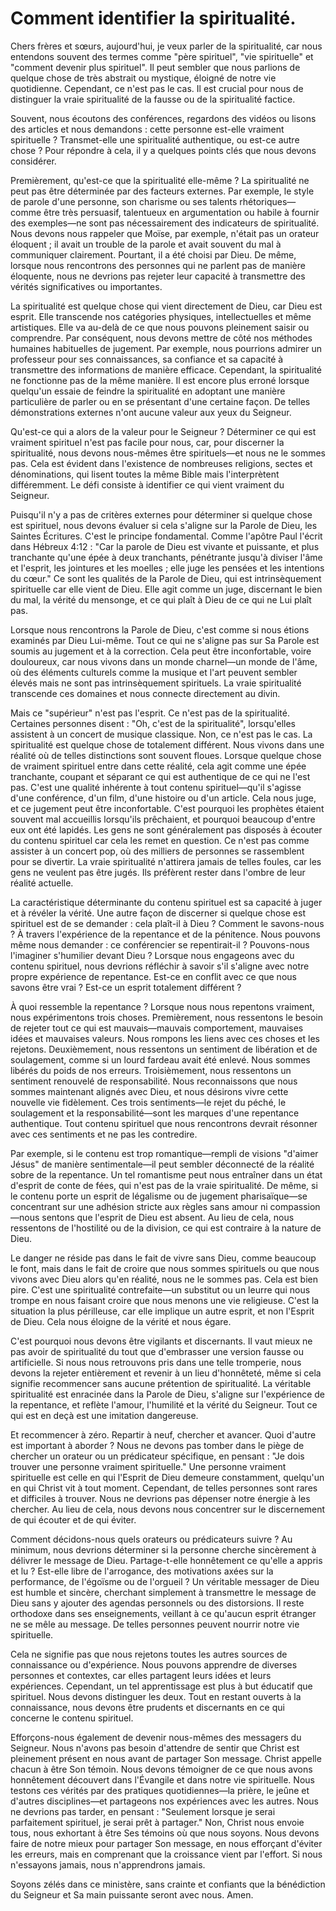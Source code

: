 # Comment identifier la spiritualité.  

Chers frères et sœurs, aujourd'hui, je veux parler de la spiritualité, car nous entendons souvent des termes comme "père spirituel", "vie spirituelle" et "comment devenir plus spirituel". Il peut sembler que nous parlions de quelque chose de très abstrait ou mystique, éloigné de notre vie quotidienne. Cependant, ce n'est pas le cas. Il est crucial pour nous de distinguer la vraie spiritualité de la fausse ou de la spiritualité factice.

Souvent, nous écoutons des conférences, regardons des vidéos ou lisons des articles et nous demandons : cette personne est-elle vraiment spirituelle ? Transmet-elle une spiritualité authentique, ou est-ce autre chose ? Pour répondre à cela, il y a quelques points clés que nous devons considérer.

Premièrement, qu'est-ce que la spiritualité elle-même ? La spiritualité ne peut pas être déterminée par des facteurs externes. Par exemple, le style de parole d'une personne, son charisme ou ses talents rhétoriques—comme être très persuasif, talentueux en argumentation ou habile à fournir des exemples—ne sont pas nécessairement des indicateurs de spiritualité. Nous devons nous rappeler que Moïse, par exemple, n'était pas un orateur éloquent ; il avait un trouble de la parole et avait souvent du mal à communiquer clairement. Pourtant, il a été choisi par Dieu. De même, lorsque nous rencontrons des personnes qui ne parlent pas de manière éloquente, nous ne devrions pas rejeter leur capacité à transmettre des vérités significatives ou importantes.

La spiritualité est quelque chose qui vient directement de Dieu, car Dieu est esprit. Elle transcende nos catégories physiques, intellectuelles et même artistiques. Elle va au-delà de ce que nous pouvons pleinement saisir ou comprendre. Par conséquent, nous devons mettre de côté nos méthodes humaines habituelles de jugement. Par exemple, nous pourrions admirer un professeur pour ses connaissances, sa confiance et sa capacité à transmettre des informations de manière efficace. Cependant, la spiritualité ne fonctionne pas de la même manière. Il est encore plus erroné lorsque quelqu'un essaie de feindre la spiritualité en adoptant une manière particulière de parler ou en se présentant d'une certaine façon. De telles démonstrations externes n'ont aucune valeur aux yeux du Seigneur.

Qu'est-ce qui a alors de la valeur pour le Seigneur ? Déterminer ce qui est vraiment spirituel n'est pas facile pour nous, car, pour discerner la spiritualité, nous devons nous-mêmes être spirituels—et nous ne le sommes pas. Cela est évident dans l'existence de nombreuses religions, sectes et dénominations, qui lisent toutes la même Bible mais l'interprètent différemment. Le défi consiste à identifier ce qui vient vraiment du Seigneur.

Puisqu'il n'y a pas de critères externes pour déterminer si quelque chose est spirituel, nous devons évaluer si cela s'aligne sur la Parole de Dieu, les Saintes Écritures. C'est le principe fondamental. Comme l'apôtre Paul l'écrit dans Hébreux 4:12 : "Car la parole de Dieu est vivante et puissante, et plus tranchante qu'une épée à deux tranchants, pénétrante jusqu'à diviser l'âme et l'esprit, les jointures et les moelles ; elle juge les pensées et les intentions du cœur." Ce sont les qualités de la Parole de Dieu, qui est intrinsèquement spirituelle car elle vient de Dieu. Elle agit comme un juge, discernant le bien du mal, la vérité du mensonge, et ce qui plaît à Dieu de ce qui ne Lui plaît pas.

Lorsque nous rencontrons la Parole de Dieu, c'est comme si nous étions examinés par Dieu Lui-même. Tout ce qui ne s'aligne pas sur Sa Parole est soumis au jugement et à la correction. Cela peut être inconfortable, voire douloureux, car nous vivons dans un monde charnel—un monde de l'âme, où des éléments culturels comme la musique et l'art peuvent sembler élevés mais ne sont pas intrinsèquement spirituels. La vraie spiritualité transcende ces domaines et nous connecte directement au divin.

Mais ce "supérieur" n'est pas l'esprit. Ce n'est pas de la spiritualité. Certaines personnes disent : "Oh, c'est de la spiritualité", lorsqu'elles assistent à un concert de musique classique. Non, ce n'est pas le cas. La spiritualité est quelque chose de totalement différent. Nous vivons dans une réalité où de telles distinctions sont souvent floues. Lorsque quelque chose de vraiment spirituel entre dans cette réalité, cela agit comme une épée tranchante, coupant et séparant ce qui est authentique de ce qui ne l'est pas. C'est une qualité inhérente à tout contenu spirituel—qu'il s'agisse d'une conférence, d'un film, d'une histoire ou d'un article. Cela nous juge, et ce jugement peut être inconfortable. C'est pourquoi les prophètes étaient souvent mal accueillis lorsqu'ils prêchaient, et pourquoi beaucoup d'entre eux ont été lapidés. Les gens ne sont généralement pas disposés à écouter du contenu spirituel car cela les remet en question. Ce n'est pas comme assister à un concert pop, où des milliers de personnes se rassemblent pour se divertir. La vraie spiritualité n'attirera jamais de telles foules, car les gens ne veulent pas être jugés. Ils préfèrent rester dans l'ombre de leur réalité actuelle.

La caractéristique déterminante du contenu spirituel est sa capacité à juger et à révéler la vérité. Une autre façon de discerner si quelque chose est spirituel est de se demander : cela plaît-il à Dieu ? Comment le savons-nous ? À travers l'expérience de la repentance et de la pénitence. Nous pouvons même nous demander : ce conférencier se repentirait-il ? Pouvons-nous l'imaginer s'humilier devant Dieu ? Lorsque nous engageons avec du contenu spirituel, nous devrions réfléchir à savoir s'il s'aligne avec notre propre expérience de repentance. Est-ce en conflit avec ce que nous savons être vrai ? Est-ce un esprit totalement différent ?

À quoi ressemble la repentance ? Lorsque nous nous repentons vraiment, nous expérimentons trois choses. Premièrement, nous ressentons le besoin de rejeter tout ce qui est mauvais—mauvais comportement, mauvaises idées et mauvaises valeurs. Nous rompons les liens avec ces choses et les rejetons. Deuxièmement, nous ressentons un sentiment de libération et de soulagement, comme si un lourd fardeau avait été enlevé. Nous sommes libérés du poids de nos erreurs. Troisièmement, nous ressentons un sentiment renouvelé de responsabilité. Nous reconnaissons que nous sommes maintenant alignés avec Dieu, et nous désirons vivre cette nouvelle vie fidèlement. Ces trois sentiments—le rejet du péché, le soulagement et la responsabilité—sont les marques d'une repentance authentique. Tout contenu spirituel que nous rencontrons devrait résonner avec ces sentiments et ne pas les contredire.

Par exemple, si le contenu est trop romantique—rempli de visions "d'aimer Jésus" de manière sentimentale—il peut sembler déconnecté de la réalité sobre de la repentance. Un tel romantisme peut nous entraîner dans un état d'esprit de conte de fées, qui n'est pas de la vraie spiritualité. De même, si le contenu porte un esprit de légalisme ou de jugement pharisaïque—se concentrant sur une adhésion stricte aux règles sans amour ni compassion—nous sentons que l'esprit de Dieu est absent. Au lieu de cela, nous ressentons de l'hostilité ou de la division, ce qui est contraire à la nature de Dieu.

Le danger ne réside pas dans le fait de vivre sans Dieu, comme beaucoup le font, mais dans le fait de croire que nous sommes spirituels ou que nous vivons avec Dieu alors qu'en réalité, nous ne le sommes pas. Cela est bien pire. C'est une spiritualité contrefaite—un substitut ou un leurre qui nous trompe en nous faisant croire que nous menons une vie religieuse. C'est la situation la plus périlleuse, car elle implique un autre esprit, et non l'Esprit de Dieu. Cela nous éloigne de la vérité et nous égare.

C'est pourquoi nous devons être vigilants et discernants. Il vaut mieux ne pas avoir de spiritualité du tout que d'embrasser une version fausse ou artificielle. Si nous nous retrouvons pris dans une telle tromperie, nous devons la rejeter entièrement et revenir à un lieu d'honnêteté, même si cela signifie recommencer sans aucune prétention de spiritualité. La véritable spiritualité est enracinée dans la Parole de Dieu, s'aligne sur l'expérience de la repentance, et reflète l'amour, l'humilité et la vérité du Seigneur. Tout ce qui est en deçà est une imitation dangereuse.

Et recommencer à zéro. Repartir à neuf, chercher et avancer. Quoi d'autre est important à aborder ? Nous ne devons pas tomber dans le piège de chercher un orateur ou un prédicateur spécifique, en pensant : "Je dois trouver une personne vraiment spirituelle." Une personne vraiment spirituelle est celle en qui l'Esprit de Dieu demeure constamment, quelqu'un en qui Christ vit à tout moment. Cependant, de telles personnes sont rares et difficiles à trouver. Nous ne devrions pas dépenser notre énergie à les chercher. Au lieu de cela, nous devons nous concentrer sur le discernement de qui écouter et de qui éviter.

Comment décidons-nous quels orateurs ou prédicateurs suivre ? Au minimum, nous devrions déterminer si la personne cherche sincèrement à délivrer le message de Dieu. Partage-t-elle honnêtement ce qu'elle a appris et lu ? Est-elle libre de l'arrogance, des motivations axées sur la performance, de l'égoïsme ou de l'orgueil ? Un véritable messager de Dieu est humble et sincère, cherchant simplement à transmettre le message de Dieu sans y ajouter des agendas personnels ou des distorsions. Il reste orthodoxe dans ses enseignements, veillant à ce qu'aucun esprit étranger ne se mêle au message. De telles personnes peuvent nourrir notre vie spirituelle.

Cela ne signifie pas que nous rejetons toutes les autres sources de connaissance ou d'expérience. Nous pouvons apprendre de diverses personnes et contextes, car elles partagent leurs idées et leurs expériences. Cependant, un tel apprentissage est plus à but éducatif que spirituel. Nous devons distinguer les deux. Tout en restant ouverts à la connaissance, nous devons être prudents et discernants en ce qui concerne le contenu spirituel.

Efforçons-nous également de devenir nous-mêmes des messagers du Seigneur. Nous n'avons pas besoin d'attendre de sentir que Christ est pleinement présent en nous avant de partager Son message. Christ appelle chacun à être Son témoin. Nous devons témoigner de ce que nous avons honnêtement découvert dans l'Évangile et dans notre vie spirituelle. Nous testons ces vérités par des pratiques quotidiennes—la prière, le jeûne et d'autres disciplines—et partageons nos expériences avec les autres. Nous ne devrions pas tarder, en pensant : "Seulement lorsque je serai parfaitement spirituel, je serai prêt à partager." Non, Christ nous envoie tous, nous exhortant à être Ses témoins où que nous soyons. Nous devons faire de notre mieux pour partager Son message, en nous efforçant d'éviter les erreurs, mais en comprenant que la croissance vient par l'effort. Si nous n'essayons jamais, nous n'apprendrons jamais.

Soyons zélés dans ce ministère, sans crainte et confiants que la bénédiction du Seigneur et Sa main puissante seront avec nous. Amen.

